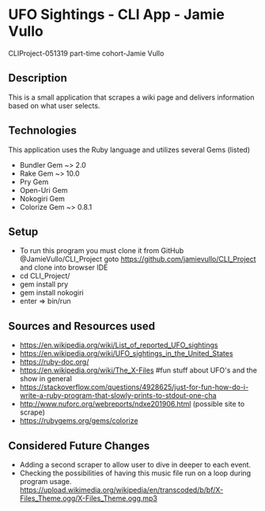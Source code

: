 # UFO Sightings - CLI App - Jamie Vullo
CLIProject-051319 part-time cohort-Jamie Vullo

## Description

This is a small application that scrapes a wiki page 
and delivers information based on what user selects.

## Technologies

This application uses the Ruby language and 
utilizes several Gems (listed)
* Bundler Gem ~> 2.0
* Rake Gem ~> 10.0
* Pry Gem
* Open-Uri Gem 
* Nokogiri Gem
* Colorize Gem ~> 0.8.1 

## Setup 

* To run this program you must clone it from GitHub @JamieVullo/CLI_Project
  goto https://github.com/jamievullo/CLI_Project and clone into browser IDE 
* cd CLI_Project/
* gem install pry 
* gem install nokogiri
* enter => bin/run

## Sources and Resources used

* https://en.wikipedia.org/wiki/List_of_reported_UFO_sightings
* https://en.wikipedia.org/wiki/UFO_sightings_in_the_United_States
* https://ruby-doc.org/
* https://en.wikipedia.org/wiki/The_X-Files #fun stuff about UFO's and the show in general
* https://stackoverflow.com/questions/4928625/just-for-fun-how-do-i-write-a-ruby-program-that-slowly-prints-to-stdout-one-cha
* http://www.nuforc.org/webreports/ndxe201906.html (possible site to scrape)
* https://rubygems.org/gems/colorize

## Considered Future Changes 

* Adding a second scraper to allow user to dive in deeper to each event. 
* Checking the possibilities of having this music
  file run on a loop during program usage.
https://upload.wikimedia.org/wikipedia/en/transcoded/b/bf/X-Files_Theme.ogg/X-Files_Theme.ogg.mp3 













<!--To experiment with that code, run `bin/console` for an interactive prompt.-->

<!--## Installation-->

<!--Add this line to your application's Gemfile:-->

<!--```ruby-->
<!--gem 'CLI_Project'-->
<!--```-->

<!--And then execute:-->

<!--    $ bundle-->

<!--Or install it yourself as:-->

<!--    $ gem install CLI_Project-->

<!--## Usage-->

<!--TODO: Write usage instructions here-->

<!--## Development-->

<!--After checking out the repo, run `bin/setup` to install dependencies. You can also run `bin/console` for an interactive prompt that will allow you to experiment.-->

<!--To install this gem onto your local machine, run `bundle exec rake install`. To release a new version, update the version number in `version.rb`, and then run `bundle exec rake release`, which will create a git tag for the version, push git commits and tags, and push the `.gem` file to [rubygems.org](https://rubygems.org).-->

<!--## Contributing-->

<!--Bug reports and pull requests are welcome on GitHub at https://github.com/'patient-illustrator-1350'/CLI_Project. This project is intended to be a safe, welcoming space for collaboration, and contributors are expected to adhere to the [Contributor Covenant](http://contributor-covenant.org) code of conduct.-->

<!--## License-->

<!--The gem is available as open source under the terms of the [MIT License](https://opensource.org/licenses/MIT).-->

<!--## Code of Conduct-->

<!--Everyone interacting in the CLIProject project’s codebases, issue trackers, chat rooms and mailing lists is expected to follow the [code of conduct](https://github.com/'patient-illustrator-1350'/CLI_Project/blob/master/CODE_OF_CONDUCT.md).-->

